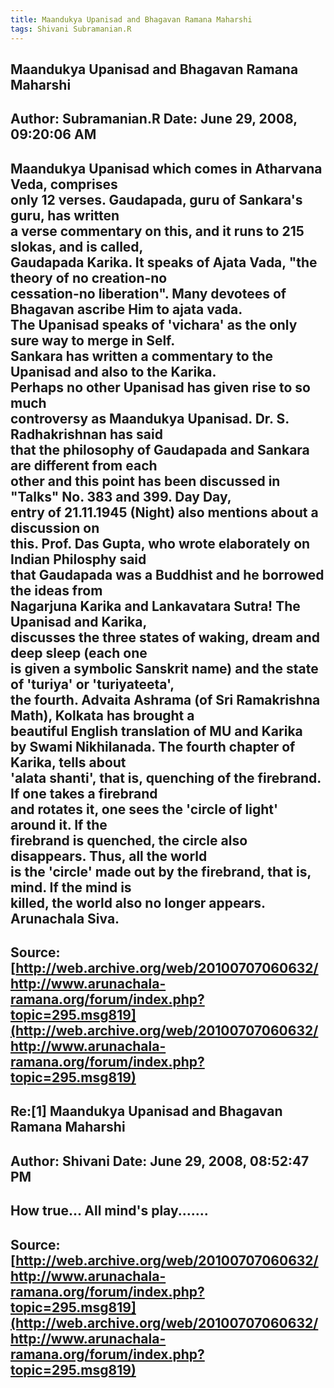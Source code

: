 ```yaml
--- 
title: Maandukya Upanisad and Bhagavan Ramana Maharshi   
tags: Shivani Subramanian.R  
---  
```

## Maandukya Upanisad and Bhagavan Ramana Maharshi  
Author: Subramanian.R       Date: June 29, 2008, 09:20:06 AM  
---  
Maandukya Upanisad which comes in Atharvana Veda, comprises   
only 12 verses. Gaudapada, guru of Sankara's guru, has written   
a verse commentary on this, and it runs to 215 slokas, and is called,   
Gaudapada Karika. It speaks of Ajata Vada, "the theory of no creation-no  
cessation-no liberation". Many devotees of Bhagavan ascribe Him to ajata vada.  
The Upanisad speaks of 'vichara' as the only sure way to merge in Self.  
Sankara has written a commentary to the Upanisad and also to the Karika.  
Perhaps no other Upanisad has given rise to so much   
controversy as Maandukya Upanisad. Dr. S. Radhakrishnan has said   
that the philosophy of Gaudapada and Sankara are different from each   
other and this point has been discussed in "Talks" No. 383 and 399. Day Day,  
entry of 21.11.1945 (Night) also mentions about a discussion on   
this. Prof. Das Gupta, who wrote elaborately on Indian Philosphy said   
that Gaudapada was a Buddhist and he borrowed the ideas from   
Nagarjuna Karika and Lankavatara Sutra! The Upanisad and Karika,   
discusses the three states of waking, dream and deep sleep (each one   
is given a symbolic Sanskrit name) and the state of 'turiya' or 'turiyateeta',  
the fourth. Advaita Ashrama (of Sri Ramakrishna Math), Kolkata has brought a  
beautiful English translation of MU and Karika   
by Swami Nikhilanada. The fourth chapter of Karika, tells about   
'alata shanti', that is, quenching of the firebrand. If one takes a firebrand  
and rotates it, one sees the 'circle of light' around it. If the   
firebrand is quenched, the circle also disappears. Thus, all the world   
is the 'circle' made out by the firebrand, that is, mind. If the mind is   
killed, the world also no longer appears. Arunachala Siva.
 ---  
Source:[http://web.archive.org/web/20100707060632/http://www.arunachala-ramana.org/forum/index.php?topic=295.msg819](http://web.archive.org/web/20100707060632/http://www.arunachala-ramana.org/forum/index.php?topic=295.msg819)   
---  

## Re:[1] Maandukya Upanisad and Bhagavan Ramana Maharshi  
Author: Shivani             Date: June 29, 2008, 08:52:47 PM  
---  
How true... All mind's play.......
 ---  
Source:[http://web.archive.org/web/20100707060632/http://www.arunachala-ramana.org/forum/index.php?topic=295.msg819](http://web.archive.org/web/20100707060632/http://www.arunachala-ramana.org/forum/index.php?topic=295.msg819)   
---  

